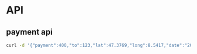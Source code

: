 # API


## payment api
```bash
curl -d '{"payment":400,"to":123,"lat":47.3769,"long":8.5417,"date":"2017-09-16T09:26:15.020Z"}' http://1cd32fff.ngrok.io/payments -v -H 'accept: application/json' 
```
